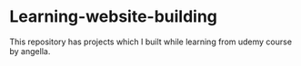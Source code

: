 # Learning-website-building
This repository has projects which I built while learning from udemy course by angella.
